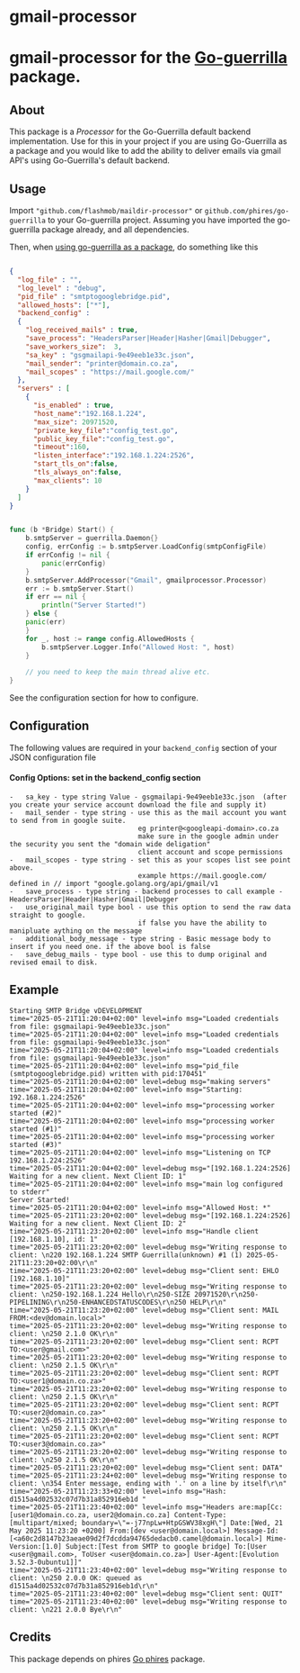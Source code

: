 # gmail-processor

# gmail-processor for the [Go-guerrilla](https://github.com/flashmob/go-guerrilla) package.

## About

This package is a _Processor_ for the Go-Guerrilla default backend implementation. Use for this in your project
if you are using Go-Guerrilla as a package and you would like to add the ability to deliver emails 
via gmail API's using Go-Guerrilla's default backend.

## Usage

Import `"github.com/flashmob/maildir-processor"` or `github.com/phires/go-guerrilla` to your Go-guerrilla project.
Assuming you have imported the go-guerrilla package already, and all dependencies.

Then, when [using go-guerrilla as a package](https://github.com/flashmob/go-guerrilla/wiki/Using-as-a-package), do something like this

```json

{
  "log_file" : "",
  "log_level" : "debug",
  "pid_file" : "smtptogooglebridge.pid",
  "allowed_hosts": ["*"],
  "backend_config" :
  {
    "log_received_mails" : true,
    "save_process": "HeadersParser|Header|Hasher|Gmail|Debugger",
    "save_workers_size":  3,
    "sa_key" : "gsgmailapi-9e49eeb1e33c.json",
    "mail_sender": "printer@domain.co.za",
    "mail_scopes" : "https://mail.google.com/"
  },
  "servers" : [
    {
      "is_enabled" : true,
      "host_name":"192.168.1.224",
      "max_size": 20971520,
      "private_key_file":"config_test.go",
      "public_key_file":"config_test.go",
      "timeout":160,
      "listen_interface":"192.168.1.224:2526",
      "start_tls_on":false,
      "tls_always_on":false,
      "max_clients": 10
    }
  ]
}
```


```go

func (b *Bridge) Start() {
    b.smtpServer = guerrilla.Daemon{}
    config, errConfig := b.smtpServer.LoadConfig(smtpConfigFile)
    if errConfig != nil {
        panic(errConfig)
    }
    b.smtpServer.AddProcessor("Gmail", gmailprocessor.Processor)
    err := b.smtpServer.Start()
    if err == nil {
        println("Server Started!")
    } else {
    panic(err)
    }
    for _, host := range config.AllowedHosts {
        b.smtpServer.Logger.Info("Allowed Host: ", host)
    }
	
	// you need to keep the main thread alive etc.
}

```

See the configuration section for how to configure.


## Configuration

The following values are required in your `backend_config` section of your JSON configuration file

#### Config Options: set in the backend_config section
    
    -   sa_key - type string Value - gsgmailapi-9e49eeb1e33c.json  (after you create your service account download the file and supply it)
    -   mail_sender - type string - use this as the mail account you want to send from in google suite.
						            eg printer@<googleapi-domain>.co.za
					                make sure in the google admin under the security you sent the "domain wide deligation"
					                client account and scope permissions
	-   mail_scopes - type string - set this as your scopes list see point above.
							        example https://mail.google.com/ defined in // import "google.golang.org/api/gmail/v1
    -   save_process - type string - backend processes to call example -  HeadersParser|Header|Hasher|Gmail|Debugger
    -   use_original_mail type bool - use this option to send the raw data straight to google. 
                                    if false you have the ability to manipluate aything on the message
    -   additional_body_message - type string - Basic message body to insert if you need one. if the above bool is false
    -   save_debug_mails - type bool - use this to dump original and revised email to disk.


## Example

````
Starting SMTP Bridge vDEVELOPMENT
time="2025-05-21T11:20:04+02:00" level=info msg="Loaded credentials from file: gsgmailapi-9e49eeb1e33c.json"
time="2025-05-21T11:20:04+02:00" level=info msg="Loaded credentials from file: gsgmailapi-9e49eeb1e33c.json"
time="2025-05-21T11:20:04+02:00" level=info msg="Loaded credentials from file: gsgmailapi-9e49eeb1e33c.json"
time="2025-05-21T11:20:04+02:00" level=info msg="pid_file (smtptogooglebridge.pid) written with pid:170451"
time="2025-05-21T11:20:04+02:00" level=debug msg="making servers"
time="2025-05-21T11:20:04+02:00" level=info msg="Starting: 192.168.1.224:2526"
time="2025-05-21T11:20:04+02:00" level=info msg="processing worker started (#2)"
time="2025-05-21T11:20:04+02:00" level=info msg="processing worker started (#1)"
time="2025-05-21T11:20:04+02:00" level=info msg="processing worker started (#3)"
time="2025-05-21T11:20:04+02:00" level=info msg="Listening on TCP 192.168.1.224:2526"
time="2025-05-21T11:20:04+02:00" level=debug msg="[192.168.1.224:2526] Waiting for a new client. Next Client ID: 1"
time="2025-05-21T11:20:04+02:00" level=info msg="main log configured to stderr"
Server Started!
time="2025-05-21T11:20:04+02:00" level=info msg="Allowed Host: *"
time="2025-05-21T11:23:20+02:00" level=debug msg="[192.168.1.224:2526] Waiting for a new client. Next Client ID: 2"
time="2025-05-21T11:23:20+02:00" level=info msg="Handle client [192.168.1.10], id: 1"
time="2025-05-21T11:23:20+02:00" level=debug msg="Writing response to client: \n220 192.168.1.224 SMTP Guerrilla(unknown) #1 (1) 2025-05-21T11:23:20+02:00\r\n"
time="2025-05-21T11:23:20+02:00" level=debug msg="Client sent: EHLO [192.168.1.10]"
time="2025-05-21T11:23:20+02:00" level=debug msg="Writing response to client: \n250-192.168.1.224 Hello\r\n250-SIZE 20971520\r\n250-PIPELINING\r\n250-ENHANCEDSTATUSCODES\r\n250 HELP\r\n"
time="2025-05-21T11:23:20+02:00" level=debug msg="Client sent: MAIL FROM:<dev@domain.local>"
time="2025-05-21T11:23:20+02:00" level=debug msg="Writing response to client: \n250 2.1.0 OK\r\n"
time="2025-05-21T11:23:20+02:00" level=debug msg="Client sent: RCPT TO:<user@gmail.com>"
time="2025-05-21T11:23:20+02:00" level=debug msg="Writing response to client: \n250 2.1.5 OK\r\n"
time="2025-05-21T11:23:20+02:00" level=debug msg="Client sent: RCPT TO:<user1@domain.co.za>"
time="2025-05-21T11:23:20+02:00" level=debug msg="Writing response to client: \n250 2.1.5 OK\r\n"
time="2025-05-21T11:23:20+02:00" level=debug msg="Client sent: RCPT TO:<user2@domain.co.za>"
time="2025-05-21T11:23:20+02:00" level=debug msg="Writing response to client: \n250 2.1.5 OK\r\n"
time="2025-05-21T11:23:20+02:00" level=debug msg="Client sent: RCPT TO:<user3@domain.co.za>"
time="2025-05-21T11:23:20+02:00" level=debug msg="Writing response to client: \n250 2.1.5 OK\r\n"
time="2025-05-21T11:23:20+02:00" level=debug msg="Client sent: DATA"
time="2025-05-21T11:23:24+02:00" level=debug msg="Writing response to client: \n354 Enter message, ending with '.' on a line by itself\r\n"
time="2025-05-21T11:23:33+02:00" level=info msg="Hash: d1515a4d02532c07d7b31a852916eb1d "
time="2025-05-21T11:23:40+02:00" level=info msg="Headers are:map[Cc:[user1@domain.co.za, user2@domain.co.za] Content-Type:[multipart/mixed; boundary=\"=-j77npLw+HtpGSWV38xgH\"] Date:[Wed, 21 May 2025 11:23:20 +0200] From:[dev <user@domain.local>] Message-Id:[<a60c2d8147b23aeae09d2f7dcdda94765dedacb0.camel@domain.local>] Mime-Version:[1.0] Subject:[Test from SMTP to google bridge] To:[User <user@gmail.com>, ToUser <user@domain.co.za>] User-Agent:[Evolution 3.52.3-0ubuntu1]]"
time="2025-05-21T11:23:40+02:00" level=debug msg="Writing response to client: \n250 2.0.0 OK: queued as d1515a4d02532c07d7b31a852916eb1d\r\n"
time="2025-05-21T11:23:40+02:00" level=debug msg="Client sent: QUIT"
time="2025-05-21T11:23:40+02:00" level=debug msg="Writing response to client: \n221 2.0.0 Bye\r\n"
````


## Credits

This package depends on phires [Go phires](https://github.com/phires/go-guerrilla) package.
